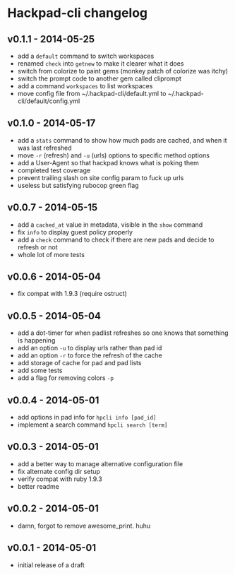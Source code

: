 Hackpad-cli changelog
=====================

v0.1.1 - 2014-05-25
-------------------

- add a `default` command to switch workspaces
- renamed `check` into `getnew` to make it clearer what it does
- switch from colorize to paint gems (monkey patch of colorize was itchy)
- switch the prompt code to another gem called cliprompt
- add a command `workspaces` to list workspaces
- move config file from ~/.hackpad-cli/default.yml to ~/.hackpad-cli/default/config.yml

v0.1.0 - 2014-05-17
-------------------

- add a `stats` command to show how much pads are cached, and when it was last refreshed
- move `-r` (refresh) and `-u` (urls) options to specific method options
- add a User-Agent so that hackpad knows what is poking them
- completed test coverage
- prevent trailing slash on site config param to fuck up urls
- useless but satisfying rubocop green flag

v0.0.7 - 2014-05-15
-------------------

- add a `cached_at` value in metadata, visible in the `show` command
- fix `info` to display guest policy properly
- add a `check` command to check if there are new pads and decide to refresh or not
- whole lot of more tests

v0.0.6 - 2014-05-04
-------------------

- fix compat with 1.9.3 (require ostruct)

v0.0.5 - 2014-05-04
-------------------

- add a dot-timer for when padlist refreshes so one knows that something is happening
- add an option `-u` to display urls rather than pad id
- add an option `-r` to force the refresh of the cache
- add storage of cache for pad and pad lists
- add some tests
- add a flag for removing colors `-p`

v0.0.4 - 2014-05-01
-------------------

- add options in pad info for `hpcli info [pad_id]`
- implement a search command `hpcli search [term]`

v0.0.3 - 2014-05-01
-------------------

- add a better way to manage alternative configuration file
- fix alternate config dir setup
- verify compat with ruby 1.9.3
- better readme

v0.0.2 - 2014-05-01
-------------------

- damn, forgot to remove awesome_print. huhu

v0.0.1 - 2014-05-01
-------------------

- initial release of a draft
